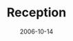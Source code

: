 ---
layout: message
category: message
series: "Freedom"
title: "Reception"
date: 2006-10-14
message_id: 47
---